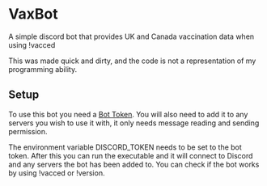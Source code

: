 # VaxBot
A simple discord bot that provides UK and Canada vaccination data when using !vacced

This was made quick and dirty, and the code is not a representation of my programming ability.

## Setup
To use this bot you need a [Bot Token](https://www.writebots.com/discord-bot-token/). You will also need to add it to any servers you wish to use it with, it only needs message reading and sending permission.

The environment variable DISCORD_TOKEN needs to be set to the bot token. After this you can run the executable and it will connect to Discord and any servers the bot has been added to. You can check if the bot works by using !vacced or !version.

